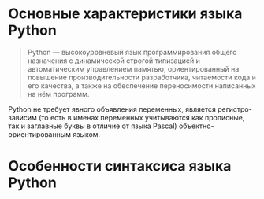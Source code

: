 # Основные характеристики языка Python
> Python — высокоуровневый язык программирования общего назначения с динамической строгой типизацией и автоматическим управлением памятью, ориентированный на повышение производительности разработчика, читаемости кода и его качества, а также на обеспечение переносимости написанных на нём программ.

Python не требует явного объявления переменных, является регистро-зависим (то есть в именах переменных учитываются как прописные, так и заглавные буквы в отличие от языка Pascal) объектно-ориентированным языком.

# Особенности синтаксиса языка Python
